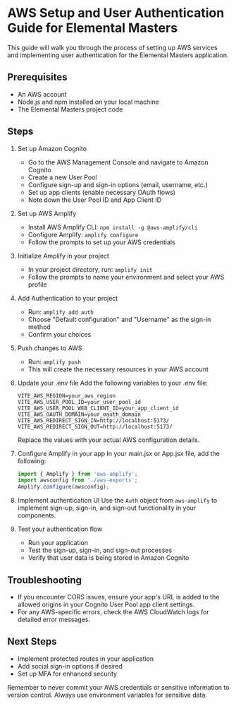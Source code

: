 # AWS Setup and User Authentication Guide for Elemental Masters

This guide will walk you through the process of setting up AWS services and implementing user authentication for the Elemental Masters application.

## Prerequisites

- An AWS account
- Node.js and npm installed on your local machine
- The Elemental Masters project code

## Steps

1. Set up Amazon Cognito
   - Go to the AWS Management Console and navigate to Amazon Cognito
   - Create a new User Pool
   - Configure sign-up and sign-in options (email, username, etc.)
   - Set up app clients (enable necessary OAuth flows)
   - Note down the User Pool ID and App Client ID

2. Set up AWS Amplify
   - Install AWS Amplify CLI: `npm install -g @aws-amplify/cli`
   - Configure Amplify: `amplify configure`
   - Follow the prompts to set up your AWS credentials

3. Initialize Amplify in your project
   - In your project directory, run: `amplify init`
   - Follow the prompts to name your environment and select your AWS profile

4. Add Authentication to your project
   - Run: `amplify add auth`
   - Choose "Default configuration" and "Username" as the sign-in method
   - Confirm your choices

5. Push changes to AWS
   - Run: `amplify push`
   - This will create the necessary resources in your AWS account

6. Update your .env file
   Add the following variables to your .env file:
   ```
   VITE_AWS_REGION=your_aws_region
   VITE_AWS_USER_POOL_ID=your_user_pool_id
   VITE_AWS_USER_POOL_WEB_CLIENT_ID=your_app_client_id
   VITE_AWS_OAUTH_DOMAIN=your_oauth_domain
   VITE_AWS_REDIRECT_SIGN_IN=http://localhost:5173/
   VITE_AWS_REDIRECT_SIGN_OUT=http://localhost:5173/
   ```
   Replace the values with your actual AWS configuration details.

7. Configure Amplify in your app
   In your main.jsx or App.jsx file, add the following:
   ```javascript
   import { Amplify } from 'aws-amplify';
   import awsconfig from './aws-exports';
   Amplify.configure(awsconfig);
   ```

8. Implement authentication UI
   Use the `Auth` object from `aws-amplify` to implement sign-up, sign-in, and sign-out functionality in your components.

9. Test your authentication flow
   - Run your application
   - Test the sign-up, sign-in, and sign-out processes
   - Verify that user data is being stored in Amazon Cognito

## Troubleshooting

- If you encounter CORS issues, ensure your app's URL is added to the allowed origins in your Cognito User Pool app client settings.
- For any AWS-specific errors, check the AWS CloudWatch logs for detailed error messages.

## Next Steps

- Implement protected routes in your application
- Add social sign-in options if desired
- Set up MFA for enhanced security

Remember to never commit your AWS credentials or sensitive information to version control. Always use environment variables for sensitive data.